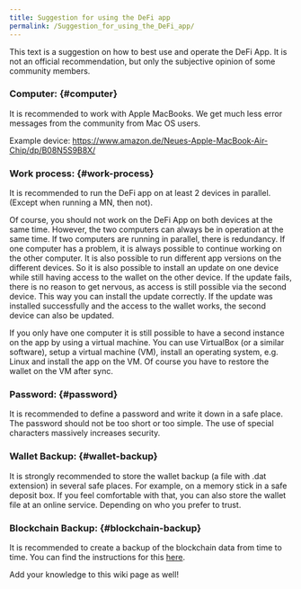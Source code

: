 ```yaml
---
title: Suggestion for using the DeFi app
permalink: /Suggestion_for_using_the_DeFi_app/
---
```


This text is a suggestion on how to best use and operate the DeFi App. It is not an official recommendation, but only the subjective opinion of some community members.

### Computer: {#computer}

It is recommended to work with Apple MacBooks. We get much less error messages from the community from Mac OS users.

Example device: <https://www.amazon.de/Neues-Apple-MacBook-Air-Chip/dp/B08N5S9B8X/>

### Work process: {#work-process}

It is recommended to run the DeFi app on at least 2 devices in parallel. (Except when running a MN, then not).

Of course, you should not work on the DeFi App on both devices at the same time. However, the two computers can always be in operation at the same time. If two computers are running in parallel, there is redundancy. If one computer has a problem, it is always possible to continue working on the other computer. It is also possible to run different app versions on the different devices. So it is also possible to install an update on one device while still having access to the wallet on the other device. If the update fails, there is no reason to get nervous, as access is still possible via the second device. This way you can install the update correctly. If the update was installed successfully and the access to the wallet works, the second device can also be updated.

If you only have one computer it is still possible to have a second instance on the app by using a virtual machine. You can use VirtualBox (or a similar software), setup a virtual machine (VM), install an operating system, e.g. Linux and install the app on the VM. Of course you have to restore the wallet on the VM after sync.

### Password: {#password}

It is recommended to define a password and write it down in a safe place. The password should not be too short or too simple. The use of special characters massively increases security.

### Wallet Backup: {#wallet-backup}

It is strongly recommended to store the wallet backup (a file with .dat extension) in several safe places. For example, on a memory stick in a safe deposit box. If you feel comfortable with that, you can also store the wallet file at an online service. Depending on who you prefer to trust.

### Blockchain Backup: {#blockchain-backup}

It is recommended to create a backup of the blockchain data from time to time. You can find the instructions for this [here](./Fullnode.md#create-and-use-backup-for-blockchain-data).

Add your knowledge to this wiki page as well!
